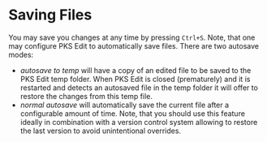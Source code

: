 # Saving Files

You may save you changes at any time by pressing `Ctrl+S`. Note, that one may configure PKS Edit to automatically
save files. There are two autosave modes:

- _autosave to temp_ will have a copy of an edited file to be saved to the PKS Edit temp folder. When PKS Edit 
is closed (prematurely) and it is restarted and detects an autosaved file in the temp folder it will offer to
restore the changes from this temp file.
- _normal autosave_ will automatically save the current file after a configurable amount of time. Note, that you
should use this feature ideally in combination with a version control system allowing to restore the last version
to avoid unintentional overrides.